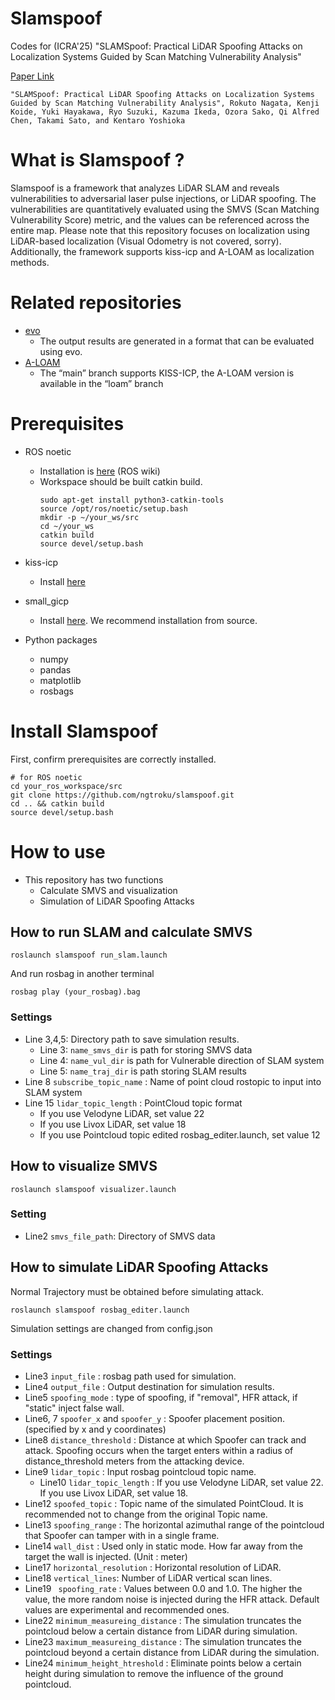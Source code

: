 # Slamspoof

Codes for (ICRA'25) "SLAMSpoof: Practical LiDAR Spoofing Attacks on Localization Systems Guided by Scan Matching Vulnerability Analysis"

[Paper Link](https://arxiv.org/abs/2502.13641)

`"SLAMSpoof: Practical LiDAR Spoofing Attacks on Localization Systems Guided by Scan Matching Vulnerability Analysis", Rokuto Nagata, Kenji Koide, Yuki Hayakawa, Ryo Suzuki, Kazuma Ikeda, Ozora Sako, Qi Alfred Chen, Takami Sato, and Kentaro Yoshioka`

# What is Slamspoof ? 
Slamspoof is a framework that analyzes LiDAR SLAM and reveals vulnerabilities to adversarial laser pulse injections, or LiDAR spoofing. The vulnerabilities are quantitatively evaluated using the SMVS (Scan Matching Vulnerability Score) metric, and the values can be referenced across the entire map. Please note that this repository focuses on localization using LiDAR-based localization (Visual Odometry is not covered, sorry). Additionally, the framework supports kiss-icp and A-LOAM as localization methods.

# Related repositories
- [evo](https://github.com/MichaelGrupp/evo)
  - The output results are generated in a format that can be evaluated using evo.
- [A-LOAM](https://github.com/HKUST-Aerial-Robotics/A-LOAM)
  - The “main” branch supports KISS-ICP, the A-LOAM version is available in the “loam” branch
# Prerequisites
- ROS noetic
  - Installation is [here](https://wiki.ros.org/noetic/Installation/Ubuntu) (ROS wiki)
  - Workspace should be built catkin build.
    ```
    sudo apt-get install python3-catkin-tools
    source /opt/ros/noetic/setup.bash
    mkdir -p ~/your_ws/src
    cd ~/your_ws
    catkin build
    source devel/setup.bash
    ```
- kiss-icp
  - Install [here](https://github.com/PRBonn/kiss-icp)

- small_gicp
  - Install [here](https://github.com/koide3/small_gicp). We recommend installation from source.

- Python packages
  - numpy
  - pandas
  - matplotlib
  - rosbags
      
# Install Slamspoof
First, confirm prerequisites are correctly installed.
```
# for ROS noetic
cd your_ros_workspace/src
git clone https://github.com/ngtroku/slamspoof.git
cd .. && catkin build 
source devel/setup.bash
```

# How to use
- This repository has two functions
    - Calculate SMVS and visualization
    - Simulation of LiDAR Spoofing Attacks
## How to run SLAM and calculate SMVS
  ```
  roslaunch slamspoof run_slam.launch
  ```
And run rosbag in another terminal
  ```
  rosbag play (your_rosbag).bag
  ```
### Settings 
- Line 3,4,5: Directory path to save simulation results.
  - Line 3: `name_smvs_dir` is path for storing SMVS data
  - Line 4: `name_vul_dir` is path for Vulnerable direction of SLAM system
  - Line 5: `name_traj_dir` is path storing SLAM results
- Line 8 `subscribe_topic_name` : Name of point cloud rostopic to input into SLAM system
- Line 15 `lidar_topic_length` : PointCloud topic format
  - If you use Velodyne LiDAR, set value 22
  - If you use Livox LiDAR, set value 18
  - If you use Pointcloud topic edited rosbag_editer.launch, set value 12

## How to visualize SMVS
```
roslaunch slamspoof visualizer.launch
```
### Setting
- Line2 `smvs_file_path`:  Directory of SMVS data

## How to simulate LiDAR Spoofing Attacks
Normal Trajectory must be obtained before simulating attack.
```
roslaunch slamspoof rosbag_editer.launch
```
Simulation settings are changed from config.json

### Settings
- Line3 `input_file` : rosbag path used for simulation.
- Line4 `output_file` : Output destination for simulation results.
- Line5 `spoofing_mode` : type of spoofing, if "removal", HFR attack, if "static" inject false wall.
- Line6, 7 `spoofer_x` and `spoofer_y` : Spoofer placement position. (specified by x and y coordinates)
- Line8 `distance_threshold` : Distance at which Spoofer can track and attack. Spoofing occurs when the target enters within a radius of distance_threshold meters from the attacking device.
- Line9 `lidar_topic` : Input rosbag pointcloud topic name.
  - Line10 `lidar_topic_length` : If you use Velodyne LiDAR, set value 22. If you use Livox LiDAR, set value 18.
- Line12 `spoofed_topic` : Topic name of the simulated PointCloud. It is recommended not to change from the original Topic name.
- Line13 `spoofing_range` : The horizontal azimuthal range of the pointcloud that Spoofer can tamper with in a single frame.
- Line14 `wall_dist` : Used only in static mode. How far away from the target the wall is injected. (Unit : meter)
- Line17 `horizontal_resolution` : Horizontal resolution of LiDAR.
- Line18 `vertical_lines`: Number of LiDAR vertical scan lines.
- Line19 ` spoofing_rate` : Values between 0.0 and 1.0. The higher the value, the more random noise is injected during the HFR attack. Default values are experimental and recommended ones.
- Line22 `minimum_measureing_distance` : The simulation truncates the pointcloud below a certain distance from LiDAR during simulation.
- Line23 `maximum_measureing_distance` : The simulation truncates the pointcloud beyond a certain distance from LiDAR during the simulation.
- Line24 `minimum_height_htreshold` : Eliminate points below a certain height during simulation to remove the influence of the ground pointcloud.
